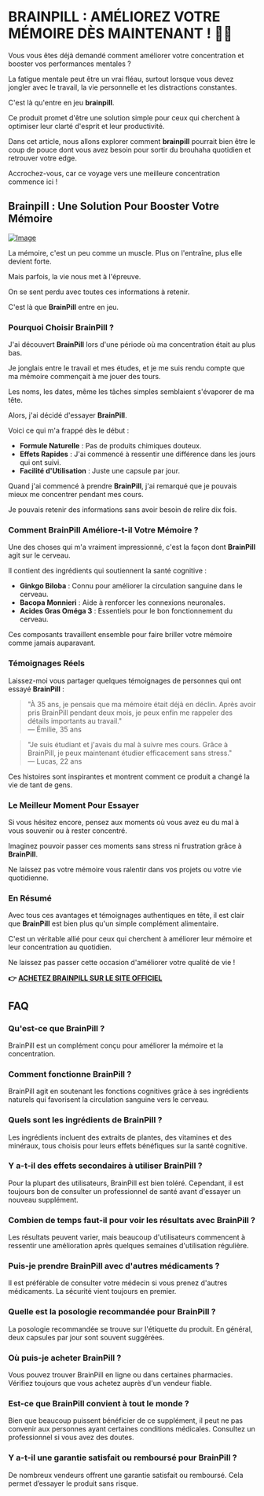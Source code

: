 # BRAINPILL : AMÉLIOREZ VOTRE MÉMOIRE DÈS MAINTENANT ! 🧠✨

Vous vous êtes déjà demandé comment améliorer votre concentration et booster vos performances mentales ? 

La fatigue mentale peut être un vrai fléau, surtout lorsque vous devez jongler avec le travail, la vie personnelle et les distractions constantes. 

C'est là qu'entre en jeu **brainpill**. 

Ce produit promet d'être une solution simple pour ceux qui cherchent à optimiser leur clarté d'esprit et leur productivité. 

Dans cet article, nous allons explorer comment **brainpill** pourrait bien être le coup de pouce dont vous avez besoin pour sortir du brouhaha quotidien et retrouver votre edge. 

Accrochez-vous, car ce voyage vers une meilleure concentration commence ici !

## Brainpill : Une Solution Pour Booster Votre Mémoire

[![Image](https://www2.sellhealth.com/134/brainpill_new_2_1.jpg)](https://gchaffi.com/FKdGDHdN)

La mémoire, c'est un peu comme un muscle. Plus on l'entraîne, plus elle devient forte. 

Mais parfois, la vie nous met à l'épreuve. 

On se sent perdu avec toutes ces informations à retenir. 

C'est là que **BrainPill** entre en jeu.

### Pourquoi Choisir BrainPill ?

J'ai découvert **BrainPill** lors d'une période où ma concentration était au plus bas. 

Je jonglais entre le travail et mes études, et je me suis rendu compte que ma mémoire commençait à me jouer des tours.

Les noms, les dates, même les tâches simples semblaient s'évaporer de ma tête.

Alors, j'ai décidé d'essayer **BrainPill**. 

Voici ce qui m'a frappé dès le début :

- **Formule Naturelle** : Pas de produits chimiques douteux.
- **Effets Rapides** : J'ai commencé à ressentir une différence dans les jours qui ont suivi.
- **Facilité d'Utilisation** : Juste une capsule par jour.

Quand j'ai commencé à prendre **BrainPill**, j'ai remarqué que je pouvais mieux me concentrer pendant mes cours. 

Je pouvais retenir des informations sans avoir besoin de relire dix fois.

### Comment BrainPill Améliore-t-il Votre Mémoire ?

Une des choses qui m'a vraiment impressionné, c'est la façon dont **BrainPill** agit sur le cerveau.

Il contient des ingrédients qui soutiennent la santé cognitive :

- **Ginkgo Biloba** : Connu pour améliorer la circulation sanguine dans le cerveau.
- **Bacopa Monnieri** : Aide à renforcer les connexions neuronales.
- **Acides Gras Oméga 3** : Essentiels pour le bon fonctionnement du cerveau.

Ces composants travaillent ensemble pour faire briller votre mémoire comme jamais auparavant.

### Témoignages Réels

Laissez-moi vous partager quelques témoignages de personnes qui ont essayé **BrainPill** :

> "À 35 ans, je pensais que ma mémoire était déjà en déclin. Après avoir pris BrainPill pendant deux mois, je peux enfin me rappeler des détails importants au travail."  
> — Émilie, 35 ans

> "Je suis étudiant et j'avais du mal à suivre mes cours. Grâce à BrainPill, je peux maintenant étudier efficacement sans stress."  
> — Lucas, 22 ans

Ces histoires sont inspirantes et montrent comment ce produit a changé la vie de tant de gens.

### Le Meilleur Moment Pour Essayer

Si vous hésitez encore, pensez aux moments où vous avez eu du mal à vous souvenir ou à rester concentré. 

Imaginez pouvoir passer ces moments sans stress ni frustration grâce à **BrainPill**.

Ne laissez pas votre mémoire vous ralentir dans vos projets ou votre vie quotidienne.

### En Résumé

Avec tous ces avantages et témoignages authentiques en tête, il est clair que **BrainPill** est bien plus qu'un simple complément alimentaire. 

C'est un véritable allié pour ceux qui cherchent à améliorer leur mémoire et leur concentration au quotidien.

Ne laissez pas passer cette occasion d'améliorer votre qualité de vie !



**👉 [ACHETEZ BRAINPILL SUR LE SITE OFFICIEL](https://gchaffi.com/FKdGDHdN)**

## FAQ

### Qu'est-ce que BrainPill ?
BrainPill est un complément conçu pour améliorer la mémoire et la concentration. 

### Comment fonctionne BrainPill ?
BrainPill agit en soutenant les fonctions cognitives grâce à ses ingrédients naturels qui favorisent la circulation sanguine vers le cerveau.

### Quels sont les ingrédients de BrainPill ?
Les ingrédients incluent des extraits de plantes, des vitamines et des minéraux, tous choisis pour leurs effets bénéfiques sur la santé cognitive.

### Y a-t-il des effets secondaires à utiliser BrainPill ?
Pour la plupart des utilisateurs, BrainPill est bien toléré. Cependant, il est toujours bon de consulter un professionnel de santé avant d'essayer un nouveau supplément.

### Combien de temps faut-il pour voir les résultats avec BrainPill ?
Les résultats peuvent varier, mais beaucoup d'utilisateurs commencent à ressentir une amélioration après quelques semaines d'utilisation régulière.

### Puis-je prendre BrainPill avec d'autres médicaments ?
Il est préférable de consulter votre médecin si vous prenez d'autres médicaments. La sécurité vient toujours en premier.

### Quelle est la posologie recommandée pour BrainPill ?
La posologie recommandée se trouve sur l'étiquette du produit. En général, deux capsules par jour sont souvent suggérées.

### Où puis-je acheter BrainPill ?
Vous pouvez trouver BrainPill en ligne ou dans certaines pharmacies. Vérifiez toujours que vous achetez auprès d'un vendeur fiable.

### Est-ce que BrainPill convient à tout le monde ?
Bien que beaucoup puissent bénéficier de ce supplément, il peut ne pas convenir aux personnes ayant certaines conditions médicales. Consultez un professionnel si vous avez des doutes.

### Y a-t-il une garantie satisfait ou remboursé pour BrainPill ?
De nombreux vendeurs offrent une garantie satisfait ou remboursé. Cela permet d’essayer le produit sans risque.